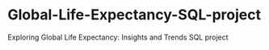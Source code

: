 # Global-Life-Expectancy-SQL-project
Exploring Global Life Expectancy: Insights and Trends SQL project
